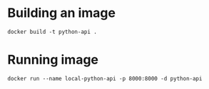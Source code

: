 # Building an image
`docker build -t python-api .`

# Running image
`docker run --name local-python-api -p 8000:8000 -d python-api`
